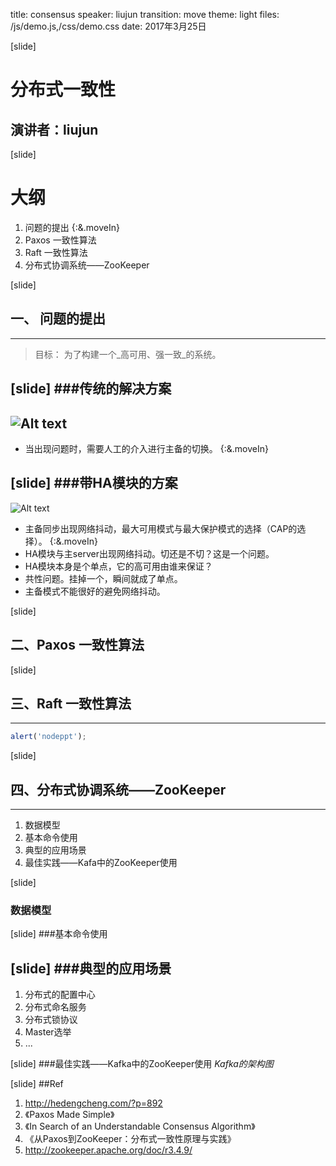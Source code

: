 title: consensus
speaker: liujun
transition: move
theme: light
files: /js/demo.js,/css/demo.css
date: 2017年3月25日

[slide]

# 分布式一致性
## 演讲者：liujun

[slide]
# 大纲
1. 问题的提出 {:&.moveIn}
2. Paxos 一致性算法
3. Raft 一致性算法
4. 分布式协调系统——ZooKeeper

[slide]
## 一、 问题的提出
------


> 目标：
>     为了构建一个_高可用、强一致_的系统。 

[slide]
###传统的解决方案
-----

![Alt text](/img/master_slave.jpg "Optional title")
-----
* 当出现问题时，需要人工的介入进行主备的切换。 {:&.moveIn}



[slide]
###带HA模块的方案
-----
![Alt text](/img/ha_frame.png "Optional title")


+ 主备同步出现网络抖动，最大可用模式与最大保护模式的选择（CAP的选择）。 {:&.moveIn}
+ HA模块与主server出现网络抖动。切还是不切？这是一个问题。
+ HA模块本身是个单点，它的高可用由谁来保证？
+ 共性问题。挂掉一个，瞬间就成了单点。
+ 主备模式不能很好的避免网络抖动。

[slide]
## 二、Paxos 一致性算法

[slide]
## 三、Raft 一致性算法
----

```javascript
alert('nodeppt');
```

[slide]
## 四、分布式协调系统——ZooKeeper
----
1. 数据模型
2. 基本命令使用
3. 典型的应用场景
4. 最佳实践——Kafa中的ZooKeeper使用

[slide]
### 数据模型

[slide]
###基本命令使用

[slide]
###典型的应用场景
----
1. 分布式的配置中心
2. 分布式命名服务
3. 分布式锁协议
4. Master选举
5. ...

[slide]
###最佳实践——Kafka中的ZooKeeper使用
_Kafka的架构图_

[slide]
##Ref
1. http://hedengcheng.com/?p=892
2. 《Paxos Made Simple》
3. 《In Search of an Understandable Consensus Algorithm》
4. 《从Paxos到ZooKeeper：分布式一致性原理与实践》
5. http://zookeeper.apache.org/doc/r3.4.9/
